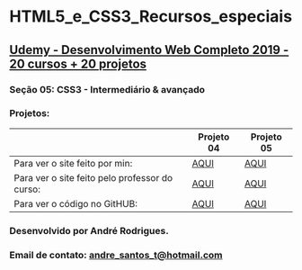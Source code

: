 # HTML5_e_CSS3_Recursos_especiais
## [Udemy - Desenvolvimento Web Completo 2019 - 20 cursos + 20 projetos](https://www.udemy.com/course/web-completo/)

### Seção 05: CSS3 - Intermediário & avançado
### Projetos:

<table>
    <thead>
        <th></th>
        <th>Projeto 04</th>
        <th>Projeto 05</th>
    </thead>
    <tbody>
        <tr>
            <td>Para ver o site feito por min:</td>
            <td>
            <a href="https://munrramt.github.io/CSS3-Intermediario-Avancado/Projeto-04/ByAndre/index.html"> AQUI </a>
            </td>
            <td>
            <a href="https://munrramt.github.io/CSS3-Intermediario-Avancado/Projeto-05/ByAndre/index.html"> AQUI </a>
            </td>
        </tr>
        <tr>
            <td>Para ver o site feito pelo professor do curso:</td>
            <td>
            <a href="https://munrramt.github.io/CSS3-Intermediario-Avancado/Projeto-04/ByProfessor/index.html"> AQUI </a>
            </td>
            <td>
            <a href="https://munrramt.github.io/CSS3-Intermediario-Avancado/Projeto-05/ByProfessor/index.html"> AQUI </a>
            </td>
        </tr>
        <tr>
            <td>Para ver o código no GitHUB:</td>
            <td>
            <a href="https://github.com/MunrraMT/CSS3-Intermediario-Avancado/tree/master/Projeto-04"> AQUI </a>
            </td>
            <td>
            <a href="https://github.com/MunrraMT/CSS3-Intermediario-Avancado/tree/master/Projeto-05"> AQUI </a>
            </td>
        </tr>
    </tbody>
</table>


### Desenvolvido por André Rodrigues.
### Email de contato: andre_santos_t@hotmail.com
